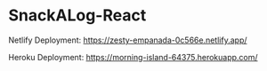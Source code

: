 # SnackALog-React

Netlify Deployment: https://zesty-empanada-0c566e.netlify.app/

Heroku Deployment: https://morning-island-64375.herokuapp.com/
